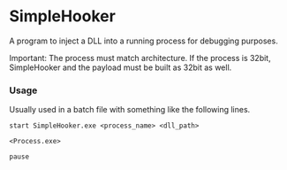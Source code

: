 # SimpleHooker
A program to inject a DLL into a running process for debugging purposes.

Important: The process must match architecture.
If the process is 32bit, SimpleHooker and the payload must be built as 32bit as well.

### Usage
Usually used in a batch file with something like the following lines.

`start SimpleHooker.exe <process_name> <dll_path>`

`<Process.exe>`

`pause`

